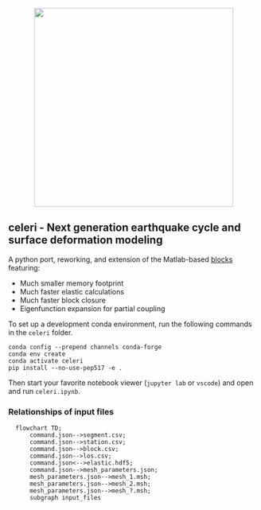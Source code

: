 <p align="center">
  <img src="https://user-images.githubusercontent.com/4225359/132613223-257e6e17-83bd-49a4-8bbc-326cc117f6ec.png" width=400 />
</p>

## celeri - Next generation earthquake cycle and surface deformation modeling
A python port, reworking, and extension of the Matlab-based [blocks](https://github.com/jploveless/Blocks) featuring:
- Much smaller memory footprint
- Much faster elastic calculations
- Much faster block closure
- Eigenfunction expansion for partial coupling

To set up a development conda environment, run the following commands in the `celeri` folder.
```
conda config --prepend channels conda-forge
conda env create
conda activate celeri
pip install --no-use-pep517 -e .
```

Then start your favorite notebook viewer (`jupyter lab` or `vscode`) and open and run `celeri.ipynb`.

### Relationships of input files
```mermaid
  flowchart TD;
      command.json-->segment.csv;
      command.json-->station.csv;
      command.json-->block.csv;
      command.json-->los.csv;
      command.json<-->elastic.hdf5;
      command.json-->mesh_parameters.json;
      mesh_parameters.json-->mesh_1.msh;
      mesh_parameters.json-->mesh_2.msh;
      mesh_parameters.json-->mesh_?.msh;
      subgraph input_files
```
